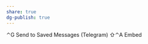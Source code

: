 ```yaml
---
share: true
dg-publish: true
---
```

⌃G    Send to Saved Messages (Telegram)
⇧⌃A   Embed <audio> Element
⇧⌥S   Strikethrough
⌃8    Send to Telegram
⇧⌃T   Timestamp
⌥⌘W   Word Count
⌃⇥    Toggle Last
⇧⌃C   Drafts Link
⌥I    Draft Info
⇧⌃L   Dark/Light Toggle
⌥T    Typewriter Toggle
⌥.    Load The Psalms
⌥⌘/   Preview MMD
⌥L    Lines to * List
⇧⌘E   Fantastically Good Event Parser
⌃⌥K   Save images in Drafts' Previews folder
⌃⌘H   Markdown Header (#)
⌘B    Markdown Bold (**)
⌃⌘C   Code Block (```)
⌥⌘P   Preview
⌃⌘H   Markdown Header (#)
⌘I    Markdown Emphasis (*)
⌃L    Markdown List
⌘K    Markdown Link
⇧⌘U   Replace URLs by MD links
⌃F    Markdown Footnote (Variation)
⌘K    Markdown Link
⌘K    Markdown Link
⌃C    Copy
⇧⌥M   Email to myself
⌘S    Save to Files as...
⌥C    Clipboard…
⇧⌥F   Find
⌃T    Tasks
⌘]    Indent
⌘[    Outdent
⇧⌘↩︎  Send to Bear silently
⌃⌥C   TAD-Copy as Rich Text
⌃-    TAD-Trash Note
⌘/    TAD-Search Actions
⌥D    TAD-Duplicate Draft and Load
⌃P    TAD-Prime Preview MMD
⇧⌃⌥P  TAD-Preview with Marked2
⌃⌥S   TAD-Replace with Synonym
⇧⌥V   TAD-MediaWiki Insert Timestamped Signature
⌘2    Workspace Shortcut ⌘2
⌘3    Workspace Shortcut ⌘3
⌘9    Workspace Shortcut ⌘9